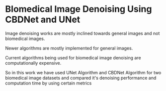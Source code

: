# BIomedical Image Denoising Using CBDNet and UNet

​Image denoising works are mostly inclined towards general images and not biomedical images.

​Newer algorithms are mostly implemented for general images.

​Current algorithms being used for biomedical image denoising are computationally expensive.

​So in this work we have used UNet Algorithm and CBDNet Algorithm for two biomedical image datasets and compared it's denoising performance and computation time by using certain metrics
